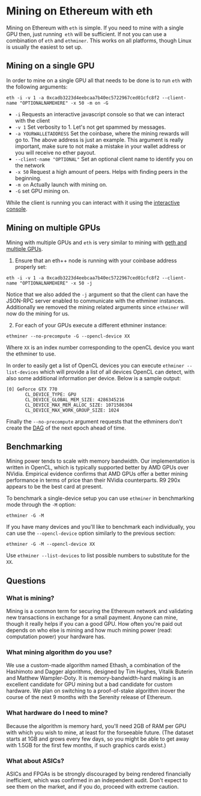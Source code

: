 # Mining on Ethereum with eth

Mining on Ethereum with `eth` is simple. If you need to mine with a single GPU then, just running` eth` will be sufficient. If not you can use a combination of `eth` and `ethminer`. This works on all platforms, though Linux is usually the easiest to set up.

## Mining on a single GPU

In order to mine on a single GPU all that needs to be done is to run `eth` with the following arguments:

```
eth -i -v 1 -a 0xcadb3223d4eebcaa7b40ec5722967ced01cfc8f2 --client-name "OPTIONALNAMEHERE" -x 50 -m on -G
```

- `-i` Requests an interactive javascript console so that we can interact with the client
- `-v 1` Set verbosity to 1. Let's not get spammed by messages.
- `-a YOURWALLETADDRESS` Set the coinbase, where the mining rewards will go to. The above address is just an example. This argument is really important, make sure to not make a mistake in your wallet address or you will receive no ether payout.
- `--client-name "OPTIONAL"` Set an optional client name to identify you on the network
- `-x 50` Request a high amount of peers. Helps with finding peers in the beginning.
- `-m on` Actually launch with mining on.
- `-G` set GPU mining on.

While the client is running you can interact with it using the [interactive console](interactive_console.md).

## Mining on multiple GPUs

Mining with multiple GPUs and `eth` is very similar to mining with [geth and multiple GPUs](http://ethereum.gitbooks.io/frontier-guide/content/gpu.html#gpu-mining-with-ethminer). 

1. Ensure that an eth++ node is running with your coinbase address properly set:
 ```
 eth -i -v 1 -a 0xcadb3223d4eebcaa7b40ec5722967ced01cfc8f2 --client-name "OPTIONALNAMEHERE" -x 50 -j
 ```
 Notice that we also added the `-j` argument so that the client can have the JSON-RPC server enabled to communicate with the ethminer instances. Additionally we removed the mining related arguments since `ethminer` will now do the mining for us.
 
2. For each of your GPUs execute a different ethminer instance:
 ```
 ethminer --no-precompute -G --opencl-device XX  
 ```
 Where `XX` is an index number corresponding to the openCL device you want the ethminer to use. 
 
 In order to easily get a list of OpenCL devices you can execute `ethminer --list-devices` which will
provide a list of all devices OpenCL can detect, with also some additional information per device. Below is a sample output:
 ```
 [0] GeForce GTX 770
        CL_DEVICE_TYPE: GPU
        CL_DEVICE_GLOBAL_MEM_SIZE: 4286345216
        CL_DEVICE_MAX_MEM_ALLOC_SIZE: 1071586304
        CL_DEVICE_MAX_WORK_GROUP_SIZE: 1024

 ```
 Finally the `--no-precompute` argument requests that the ethminers don't create the [DAG](https://github.com/ethereum/wiki/wiki/Ethash-DAG) of the next epoch ahead of time.
 
## Benchmarking

Mining power tends to scale with memory bandwidth. Our implementation is written in OpenCL, which is typically supported better by AMD GPUs over NVidia. Empirical evidence confirms that AMD GPUs offer a better mining performance in terms of price than their NVidia counterparts. R9 290x appears to be the best card at present. 

To benchmark a single-device setup you can use `ethminer` in benchmarking mode through the `-M` option:

```
ethminer -G -M
```

If you have many devices and you'll like to benchmark each individually, you can use the `--opencl-device` option similarly to the previous section:

```
ethminer -G -M --opencl-device XX
```
Use `ethminer --list-devices` to list possible numbers to substitute for the `XX`.

 
## Questions

### What is mining?

Mining is a common term for securing the Ethereum network and validating new transactions in exchange for a small payment. Anyone can mine, though it really helps if you can a good GPU. How often you're paid out depends on who else is mining and how much mining power (read: computation power) your hardware has.

### What mining algorithm do you use?

We use a custom-made algorithm named Ethash, a combination of the Hashimoto and Dagger algorithms, designed by Tim Hughes, Vitalik Buterin and Matthew Wampler-Doty. It is memory-bandwidth-hard making is an excellent candidate for GPU mining but a bad candidate for custom hardware. We plan on switching to a proof-of-stake algorithm inover the course of the next 9 months with the Serenity release of Ethereum.

### What hardware do I need to mine?

Because the algorithm is memory hard, you'll need 2GB of RAM per GPU with which you wish to mine, at least for the forseeable future. (The dataset starts at 1GB and grows every few days, so you might be able to get away with 1.5GB for the first few months, if such graphics cards exist.)

### What about ASICs?

ASICs and FPGAs is be strongly discouraged by being rendered financially inefficient, which was confirmed in an independent audit. Don't expect to see them on the market, and if you do, proceed with extreme caution.
